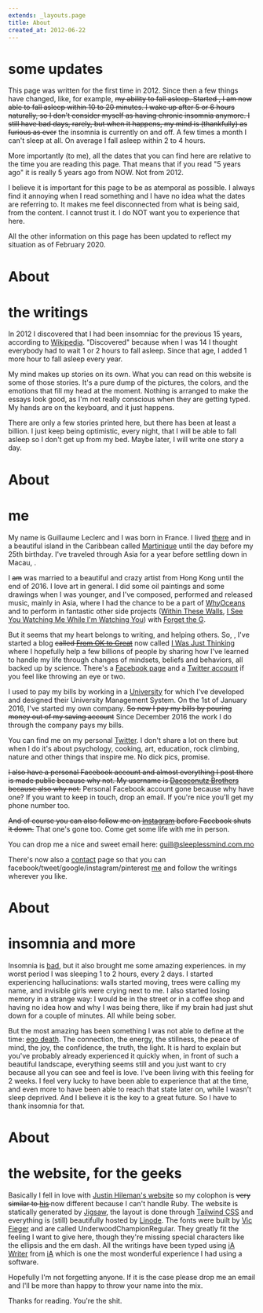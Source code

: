 ```yaml
---
extends: _layouts.page
title: About
created_at: 2012-06-22
---
```


# some updates

This page was written for the first time in 2012. Since then a few things have changed, like, for example, <span style="text-decoration: line-through;">my ability to fall asleep. Started <time datetime="2015-10-01" class="timeago"></time>, I am now able to fall asleep within 10 to 20 minutes. I wake up after 5 or 6 hours naturally, so I don't consider myself as having chronic insomnia anymore. I still have bad days, rarely, but when it happens, my mind is (thankfully) as furious as ever</span> the insomnia is currently on and off. A few times a month I can't sleep at all. On average I fall asleep within 2 to 4 hours.

More importantly (to me), all the dates that you can find here are relative to the time you are reading this page. That means that if you read "5 years ago" it is really 5 years ago from NOW. Not from 2012.

I believe it is important for this page to be as atemporal as possible. I always find it annoying when I read something and I have no idea what the dates are referring to. It makes me feel disconnected from what is being said, from the content. I cannot trust it. I do NOT want you to experience that here.

All the other information on this page has been updated to reflect my situation as of February 2020.

# About

# the writings

In 2012 I discovered that I had been insomniac for the previous 15 years, according to [Wikipedia](http://en.wikipedia.org/wiki/Insomnia#Non-pharmacological). "Discovered" because when I was 14 I thought everybody had to wait 1 or 2 hours to fall asleep. Since that age, I added 1 more hour to fall asleep every year.

My mind makes up stories on its own. What you can read on this website is some of those stories. It's a pure dump of the pictures, the colors, and the emotions that fill my head at the moment. Nothing is arranged to make the essays look good, as I'm not really conscious when they are getting typed. My hands are on the keyboard, and it just happens.

There are only a few stories printed here, but there has been at least a billion. I just keep being optimistic, every night, that I will be able to fall asleep so I don't get up from my bed. Maybe later, I will write one story a day.

# About

# me

My name is Guillaume Leclerc and I was born in France. I lived [there](https://www.google.com/maps/place/Lorraine,+France/@48.7114575,5.1433292,8z/data=!3m1!4b1!4m2!3m1!1s0x47949753fe1190d5:0x10a5fb99a3724f0!5m1!1e4) and in a beautiful island in the Caribbean called [Martinique](https://www.google.com/maps/place/Martinique/@12.1269488,-67.8846427,6.15z/data=!4m2!3m1!1s0x8c6aa0f90066070d:0xe1001b1217afe7b0!5m1!1e4) until the day before my 25th birthday. I've traveled through Asia for a year before settling down in Macau, <time datetime="2008-01-07" class="timeago"></time>.

I <span style="text-decoration: line-through;">am</span> was married to a beautiful and crazy artist from Hong Kong until the end of 2016. I love art in general. I did some oil paintings and some drawings when I was younger, and I've composed, performed and released music, mainly in Asia, where I had the chance to be a part of [WhyOceans](http://www.whyoceans.com/) and to perform in fantastic other side projects ([Within These Walls](http://www.youtube.com/watch?v=TD4kFIp_pqQ), [I See You Watching Me While I'm Watching You](http://www.facebook.com/media/set/?set=a.10150406959032961.363208.51685087960&type=3)) with [Forget the G](http://forgettheg.com/).

But it seems that my heart belongs to writing, and helping others. So, <time datetime="2014-05-21" class="timeago"></time>, I've started a blog <span style="text-decoration: line-through;">called [From OK to Great](http://fromoktogreat.com/)</span> now called [I Was Just Thinking](https://iwasjustthinking.xyz/) where I hopefully help a few billions of people by sharing how I've learned to handle my life through changes of mindsets, beliefs and behaviors, all backed up by science. There's a [Facebook page](https://www.facebook.com/iwasjustthinking.xyz) and a [Twitter account](https://twitter.com/iwjt_xyz) if you feel like throwing an eye or two.

I used to pay my bills by working in a [University](http://www.usj.edu.mo/en/) for which I've developed and designed their University Management System. On the 1st of January 2016, I've started my own company. <span style="text-decoration: line-through;">So now I pay my bills by pouring money out of my saving account</span> Since December 2016 the work I do through the company pays my bills.

You can find me on my personal [Twitter](http://twitter.com/#!/godbout). I don't share a lot on there but when I do it's about psychology, cooking, art, education, rock climbing, nature and other things that inspire me. No dick pics, promise.

<span style="text-decoration: line-through;">I also have a personal Facebook account and almost everything I post there is made public because why not. My username is [Dacoconutz Brothers](https://www.facebook.com/dacoconutz.brothers) because also why not.</span> Personal Facebook account gone because why have one? If you want to keep in touch, drop an email. If you're nice you'll get my phone number too.

<span style="text-decoration: line-through;">And of course you can also follow me on [Instagram](https://www.instagram.com/ki_yom/) before Facebook shuts it down.</span> That one's gone too. Come get some life with me in person.

You can drop me a nice and sweet email here: [&#103;&#117;&#105;&#108;&#108;&#064;&#115;&#108;&#101;&#101;&#112;&#108;&#101;&#115;&#115;&#109;&#105;&#110;&#100;&#046;&#099;&#111;&#109;&#046;&#109;&#111;](&#77;&#97;&#73;&#108;&#116;&#111;&#58;&#103;&#117;&#105;&#108;&#108;&#64;&#115;&#108;&#101;&#101;&#112;&#108;&#101;&#115;&#115;&#109;&#105;&#110;&#100;&#46;&#99;&#111;&#109;&#46;&#109;&#111;)

There's now also a [contact](/contact) page so that you can facebook/tweet/google/instagram/pinterest [me](/) and follow the writings wherever you like.

# About

# insomnia and more

Insomnia is [bad](http://en.wikipedia.org/wiki/File:Complications_of_insomnia.svg), but it also brought me some amazing experiences. <time datetime="2012-06-22" class="timeago"></time> in my worst period I was sleeping 1 to 2 hours, every 2 days. I started experiencing hallucinations: walls started moving, trees were calling my name, and invisible girls were crying next to me. I also started losing memory in a strange way: I would be in the street or in a coffee shop and having no idea how and why I was being there, like if my brain had just shut down for a couple of minutes. All while being sober.

But the most amazing has been something I was not able to define at the time: [ego death](http://en.wikipedia.org/wiki/Ego_death). The connection, the energy, the stillness, the peace of mind, the joy, the confidence, the truth, the light. It is hard to explain but you've probably already experienced it quickly when, in front of such a beautiful landscape, everything seems still and you just want to cry because all you can see and feel is love. I've been living with this feeling for 2 weeks. I feel very lucky to have been able to experience that at the time, and even more to have been able to reach that state later on, while I wasn't sleep deprived. And I believe it is the key to a great future. So I have to thank insomnia for that.

# About

# the website, for the geeks

Basically I fell in love with [Justin Hileman's website](http://justinhileman.info/) so my colophon is <span style="text-decoration: line-through;">very similar to [his](http://justinhileman.info/colophon/) </span> now different because I can't handle Ruby. The website is statically generated by [Jigsaw](https://jigsaw.tighten.co/), the layout is done through [Tailwind CSS](https://tailwindcss.com/docs/what-is-tailwind/) and everything is (still) beautifully hosted by [Linode](http://www.linode.com/?r=4d38402454871106521686b453c6758100f1b1d6). The fonts were built by [Vic Fieger](http://www.vicfieger.com/) and are called UnderwoodChampionRegular. They greatly fit the feeling I want to  give here, though they're missing special characters like the ellipsis and the em dash. All the writings have been typed using [iA Writer](https://ia.net/writer/mac/) from [iA](https://ia.net/) which is one the most wonderful experience I had using a software.

Hopefully I'm not forgetting anyone. If it is the case please drop me an email and I'll be more than happy to throw your name into the mix.

Thanks for reading. You're the shit.
